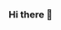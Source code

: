 ### Hi there 👋

<!--
**karlijones/karlijones** is a ✨ _special_ ✨ repository because its `README.md` (this file) appears on your GitHub profile.

Here are some ideas to get you started:


- 👯 I’m looking to connect with other developers and professional engineers.
- 💬 I'm enthusiastic about music, dogs, traveling, video games, puzzels, and learning!
- 📫 How to reach me: LinkedIn - nwajones 
- ⚡ Fun fact: Metal is one of my favorite types of music, so I learned to do metal screams about 8 years ago and have worked on perfecting them ever since!
- Check out my YouTube channel: https://www.youtube.com/@_TechBanshee_ 
-->
